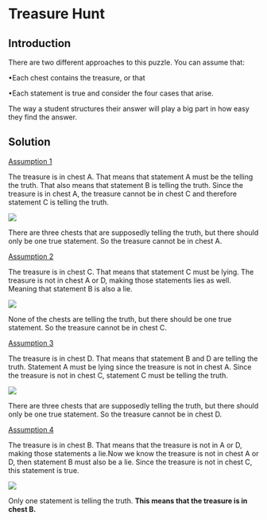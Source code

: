 # Treasure Hunt

## Introduction  

There are two different approaches to this puzzle. You can assume that:  

•Each chest contains the treasure, or that  

•Each statement is true and consider the four cases that arise.

The way a student structures their answer will play a big part in how easy they find the answer.



## Solution  

<ins>Assumption 1<ins>  

The treasure is in chest A. That means that statement A must be the telling the truth. That also means that statement B is telling the truth. Since the treasure is in chest A, the treasure cannot be in chest C and therefore statement C is telling the truth.  


![](https://github.com/supportingami/sami-maths-club/blob/master/maths-club-pack/images/treasure-hunt-3.png?raw=true)  

There are three chests that are supposedly telling the truth, but there should only be one true statement. So the treasure cannot be in chest A.  

<ins>Assumption 2<ins>  

The treasure is in chest C. That means that statement C must be lying. The treasure is not in chest A or D, making those statements lies as well. Meaning that statement B is also a lie.  


![](https://github.com/supportingami/sami-maths-club/blob/master/maths-club-pack/images/treasure-hunt-4.png?raw=true)  


None of the chests are telling the truth, but there should be one true statement. So the treasure cannot
be in chest C.  

<ins>Assumption 3<ins>  

The treasure is in chest D. That means that statement B and D are telling the truth. Statement A must be lying since the treasure is not in chest A. Since the treasure is not in chest C, statement C must be telling the truth.  


![](https://github.com/supportingami/sami-maths-club/blob/master/maths-club-pack/images/treasure-hunt-5.png?raw=true)  


There are three chests that are supposedly telling the truth, but there should only be one true statement.
So the treasure cannot be in chest D.  

<ins>Assumption 4<ins>  

The treasure is in chest B. That means that the treasure is not in A or D, making those statements a lie.Now we know the treasure is not in chest A or D, then statement B must also be a lie. Since the treasure is not in chest C, this statement is true.  


![](https://github.com/supportingami/sami-maths-club/blob/master/maths-club-pack/images/treasure-hunt-6.png?raw=true)  


Only one statement is telling the truth. **This means that the treasure is in chest B.**



